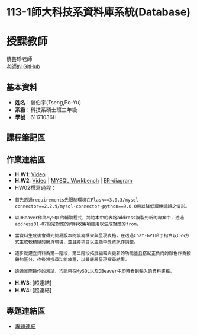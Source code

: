 # 113-1師大科技系資料庫系統(Database)
# 授課教師
蔡芸琤老師  
[老師的 GitHub](https://github.com/peculab/Database)

## 基本資料
- **姓名**：曾伯宇(Tseng,Po-Yu)
- **系級**：科技系碩士班三年級
- **學號**：61171036H

## 課程筆記區

## 作業連結區
- **H.W1**: [Video](https://www.youtube.com/watch?v=Q4qnY9xTYms)
- **H.W2**: [Video](超連結) | [MYSQL Workbench](超連結) | [ER-diagram](超連結)
-   HW02撰寫過程：
-     首先透過requirements先限制環境在Flask==3.0.3/mysql-connector==2.2.9/mysql-connector-python==9.0.0用以降低環境錯誤之情形。
-     以DBeaver作為MySQL的輔助程式，將範本中的表格address複製到新的專案中，透過address01-07設定對應的資料收集項目用以生成對應的from，
-     當資料生成後會得到簡易版本的填寫框架與呈現表格，在透過Chat-GPT給予指令以CSS方式生成較精緻的網頁環境，並且將項目以主題中獎資訊作調整。
-     逐步從建立資料為第一階段，第二階段拓展編輯與更新的功能並且搭配正負向的顏色作為按鈕的區分，作後將搜尋功能放置，以最底層呈現搜尋結果。
-     透過實際操作的測試，均能夠在MySQL以及DBeaver中即時看到輸入的資料建檔。
- **H.W3**: [超連結]
- **H.W4**: [超連結]

## 專題連結區
- [專題連結](超連結)
